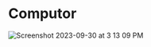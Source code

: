 # Computor

![Screenshot 2023-09-30 at 3 13 09 PM](https://github.com/flashbots/suave-geth/assets/22778355/bf56c36f-d2e9-4fc3-bd7c-3f6639adb63c)